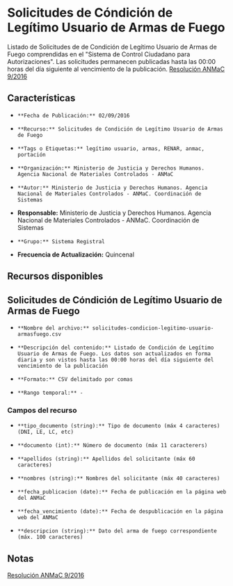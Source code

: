 Solicitudes de Cóndición de Legítimo Usuario de Armas de Fuego
==============================================================

Listado de Solicitudes de de Condición de Legítimo Usuario de Armas de Fuego comprendidas en el "Sistema de Control Ciudadano para Autorizaciones". Las solicitudes permanecen publicadas hasta las 00:00 horas del día siguiente al vencimiento de la publicación. [Resolución ANMaC 9/2016](http://servicios.infoleg.gob.ar/infolegInternet/anexos/265000-269999/265340/norma.htm)

Características
---------------

-	  **Fecha de Publicación:** 02/09/2016

-	  **Recurso:** Solicitudes de Condición de Legítimo Usuario de Armas de Fuego

-	  **Tags o Etiquetas:** legítimo usuario, armas, RENAR, anmac, portación  

-	  **Organización:** Ministerio de Justicia y Derechos Humanos. Agencia Nacional de Materiales Controlados - ANMaC 

-	  **Autor:** Ministerio de Justicia y Derechos Humanos. Agencia Nacional de Materiales Controlados - ANMaC. Coordinación de Sistemas

-   **Responsable:** Ministerio de Justicia y Derechos Humanos. Agencia Nacional de Materiales Controlados - ANMaC. Coordinación de Sistemas

-	  **Grupo:** Sistema Registral

-   **Frecuencia de Actualización:** Quincenal

Recursos disponibles
--------------------

## Solicitudes de Cóndición de Legítimo Usuario de Armas de Fuego

-	  **Nombre del archivo:** solicitudes-condicion-legitimo-usuario-armasfuego.csv

-	  **Descripción del contenido:** Listado de Condición de Legítimo Usuario de Armas de Fuego. Los datos son actualizados en forma diaria y son vistos hasta las 00:00 horas del día siguiente del vencimiento de la publicación

-	  **Formato:** CSV delimitado por comas

-	  **Rango temporal:** -

### Campos del recurso

-	  **tipo_documento (string):** Tipo de documento (máx 4 caracteres) (DNI, LE, LC, etc)

-	  **documento (int):** Número de documento (máx 11 caracterers)

-	  **apellidos (string):** Apellidos del solicitante (máx 60 caracteres)

-	  **nombres (string):** Nombres del solicitante (máx 40 caracteres)

-	  **fecha_publicacion (date):** Fecha de publicación en la página web del ANMaC

-	  **fecha_vencimiento (date):** Fecha de despublicación en la página web del ANMaC

-	  **descripcion (string):** Dato del arma de fuego correspondiente (máx. 100 caracteres)

## Notas

[Resolución ANMaC 9/2016](http://servicios.infoleg.gob.ar/infolegInternet/anexos/265000-269999/265340/norma.htm)
